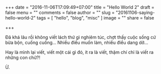 +++
date = "2016-11-06T17:09:49+07:00"
title = "Hello World 2"
draft = false
menu = ""
comments = false
author = ""
slug = "20161106-saying-hello-world-2"
tags = [
  "hello", "blog", "misc"
]
image = ""
share = false

+++

Đã khá lâu rồi không viết lách thứ gì nghiêm túc, chợt thấy cuộc sống cứ bừa bộn, cuống cuồng... Nhiều điều muốn làm, nhiều điều dang dở...

Hay là mình lại viết, viết một cái gì đó, ít ra là viết, thậm chí chỉ là viết ra những con chữ?!

Ừ.